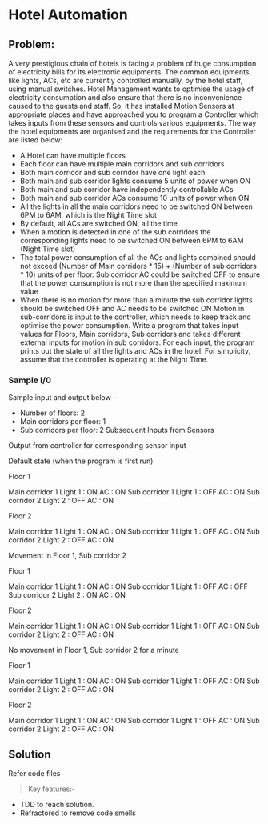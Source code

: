 # Hotel Automation
## Problem: 
A very prestigious chain of hotels is facing a problem of huge consumption of electricity bills for
its electronic equipments. The common equipments, like lights, ACs, etc are currently controlled
manually, by the hotel staff, using manual switches. Hotel Management wants to optimise the
usage of electricity consumption and also ensure that there is no inconvenience caused to the
guests and staff. So, it has installed Motion Sensors at appropriate places and have approached
you to program a Controller which takes inputs from these sensors and controls various
equipments.
The way the hotel equipments are organised and the requirements for the Controller are listed
below:
- A Hotel can have multiple floors
- Each floor can have multiple main corridors and sub corridors
- Both main corridor and sub corridor have one light each
- Both main and sub corridor lights consume 5 units of power when ON
- Both main and sub corridor have independently controllable ACs
- Both main and sub corridor ACs consume 10 units of power when ON
- All the lights in all the main corridors need to be switched ON between 6PM to 6AM,
which is the Night Time slot
- By default, all ACs are switched ON, all the time
- When a motion is detected in one of the sub corridors the corresponding lights need to
be switched ON between 6PM to 6AM (Night Time slot)
- The total power consumption of all the ACs and lights combined should not exceed
(Number of Main corridors * 15) + (Number of sub corridors * 10) units of per floor. Sub
corridor AC could be switched OFF to ensure that the power consumption is not more
than the specified maximum value
- When there is no motion for more than a minute the sub corridor lights should be
switched OFF and AC needs to be switched ON
Motion in sub-corridors is input to the controller, which needs to keep track and optimise the
power consumption.
Write a program that takes input values for Floors, Main corridors, Sub corridors and takes
different external inputs for motion in sub corridors. For each input, the program prints out the
state of all the lights and ACs in the hotel. For simplicity, assume that the controller is operating
at the Night Time.

### Sample I/0

Sample input and output below -
- Number of floors: 2
- Main corridors per floor: 1
- Sub corridors per floor: 2
Subsequent Inputs from
Sensors

Output from controller for corresponding sensor input

Default state (when the
program is first run)

Floor 1

Main corridor 1 Light 1 : ON AC : ON
Sub corridor 1 Light 1 : OFF AC : ON
Sub corridor 2 Light 2 : OFF AC : ON

Floor 2

Main corridor 1 Light 1 : ON AC : ON
Sub corridor 1 Light 1 : OFF AC : ON
Sub corridor 2 Light 2 : OFF AC : ON

Movement in Floor 1, Sub
corridor 2

Floor 1

Main corridor 1 Light 1 : ON AC : ON
Sub corridor 1 Light 1 : OFF AC : OFF
Sub corridor 2 Light 2 : ON​ AC : ON

Floor 2

Main corridor 1 Light 1 : ON AC : ON
Sub corridor 1 Light 1 : OFF AC : ON
Sub corridor 2 Light 2 : OFF AC : ON

No movement in Floor 1,
Sub corridor 2 for a minute

Floor 1

Main corridor 1 Light 1 : ON AC : ON
Sub corridor 1 Light 1 : OFF AC : ON
Sub corridor 2 Light 2 : OFF​ AC : ON

Floor 2

Main corridor 1 Light 1 : ON AC : ON
Sub corridor 1 Light 1 : OFF AC : ON
Sub corridor 2 Light 2 : OFF AC : ON

## Solution
Refer code files
> Key features:-
- TDD to reach solution.
- Refractored to remove code smells
